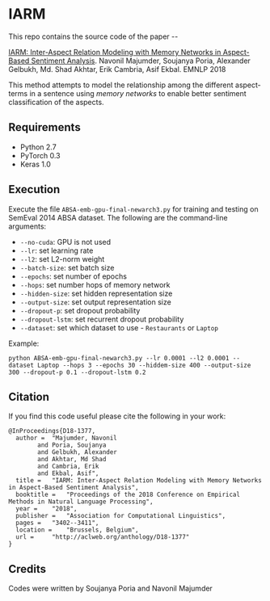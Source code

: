 # IARM
This repo contains the source code of the paper --

[IARM: Inter-Aspect Relation Modeling with Memory Networks in Aspect-Based Sentiment Analysis](http://aclweb.org/anthology/D18-1377).
Navonil Majumder, Soujanya Poria, Alexander Gelbukh, Md. Shad Akhtar, Erik Cambria, Asif Ekbal. EMNLP 2018

This method attempts to model the relationship among the different aspect-terms in a sentence using _memory networks_ to enable better sentiment classification of the aspects.

## Requirements

- Python 2.7
- PyTorch 0.3
- Keras 1.0

## Execution

Execute the file `ABSA-emb-gpu-final-newarch3.py` for training and testing on SemEval 2014 ABSA dataset.
The following are the command-line arguments:
- `--no-cuda`: GPU is not used
- `--lr`: set learning rate
- `--l2`: set L2-norm weight
- `--batch-size`: set batch size
- `--epochs`: set number of epochs
- `--hops`: set number hops of memory network
- `--hidden-size`: set hidden representation size
- `--output-size`: set output representation size
- `--dropout-p`: set dropout probability
- `--dropout-lstm`: set recurrent dropout probability
- `--dataset`: set which dataset to use - `Restaurants` or `Laptop`

Example:
```
python ABSA-emb-gpu-final-newarch3.py --lr 0.0001 --l2 0.0001 --dataset Laptop --hops 3 --epochs 30 --hiddem-size 400 --output-size 300 --dropout-p 0.1 --dropout-lstm 0.2
```
## Citation
If you find this code useful please cite the following in your work:
```
@InProceedings{D18-1377,
  author = 	"Majumder, Navonil
		and Poria, Soujanya
		and Gelbukh, Alexander
		and Akhtar, Md Shad
		and Cambria, Erik
		and Ekbal, Asif",
  title = 	"IARM: Inter-Aspect Relation Modeling with Memory Networks in Aspect-Based Sentiment Analysis",
  booktitle = 	"Proceedings of the 2018 Conference on Empirical Methods in Natural Language Processing",
  year = 	"2018",
  publisher = 	"Association for Computational Linguistics",
  pages = 	"3402--3411",
  location = 	"Brussels, Belgium",
  url = 	"http://aclweb.org/anthology/D18-1377"
}
```
## Credits
Codes were written by Soujanya Poria and Navonil Majumder 
